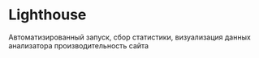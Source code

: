 # Lighthouse
Автоматизированный запуск, сбор статистики, визуализация данных анализатора производительность сайта

